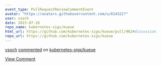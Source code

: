```yaml
---
event_type: PullRequestReviewCommentEvent
avatar: "https://avatars.githubusercontent.com/u/814322?"
user: vsoch
date: 2023-07-18
repo_name: kubernetes-sigs/kueue
html_url: https://github.com/kubernetes-sigs/kueue/pull/962#discussion_r1267336486
repo_url: https://github.com/kubernetes-sigs/kueue
---
```


<a href='https://github.com/vsoch' target='_blank'>vsoch</a> <a href='https://github.com/kubernetes-sigs/kueue/pull/962#discussion_r1267336486' target='_blank'>commented</a> on <a href='https://github.com/kubernetes-sigs/kueue' target='_blank'>kubernetes-sigs/kueue</a>

<a href='https://github.com/kubernetes-sigs/kueue/pull/962#discussion_r1267336486' target='_blank'>View Comment</a>